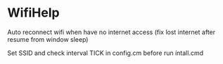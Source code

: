 # WifiHelp
Auto reconnect wifi when have no internet access (fix lost internet after resume from window sleep)

Set SSID and check interval TICK in config.cm before run íntall.cmd
